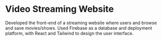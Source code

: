 # Video Streaming Website

Developed the front-end of a streaming website where users and browse and save movies/shows. Used Firebase as a database and deployment platform, with React and Tailwind to design the user interface.
